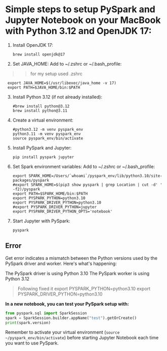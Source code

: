 # Simple steps to setup PySpark and Jupyter Notebook on your MacBook with Python 3.12 and OpenJDK 17:

1. Install OpenJDK 17:
   ```shell
   brew install openjdk@17
   ```
2. Set JAVA_HOME:
   Add to ~/.zshrc or ~/.bash_profile:
  >> for my setup used .zshrc
   
  ```shell
   export JAVA_HOME=$(/usr/libexec/java_home -v 17)
   export PATH=$JAVA_HOME/bin:$PATH
   ```
3. Install Python 3.12 (if not already installed):

   ```shell
   #brew install python@3.12
   brew install python@3.11
   ```
4. Create a virtual environment:

   ```shell
   #python3.12 -m venv pyspark_env
   python3.11 -m venv pyspark_env
   source pyspark_env/bin/activate
   ```
5. Install PySpark and Jupyter:

   ```shell
   pip install pyspark jupyter
   ```
6. Set Spark environment variables:
   Add to ~/.zshrc or ~/.bash_profile:

   ```shell
   export SPARK_HOME=/Users/`whoami`/pyspark_env/lib/python3.10/site-packages/pyspark
   #export SPARK_HOME=$(pip3 show pyspark | grep Location | cut -d' ' -f2)/pyspark
   export PATH=$SPARK_HOME/bin:$PATH
   export PYSPARK_PYTHON=python3.10
   export PYSPARK_DRIVER_PYTHON=python3.10
   #export PYSPARK_DRIVER_PYTHON=jupyter
   export PYSPARK_DRIVER_PYTHON_OPTS='notebook'
   ```
7. Start Jupyter with PySpark:

   ```shell
   pyspark
   ```
## Error
Get error indicates a mismatch between the Python versions used by the PySpark driver and worker. Here's what's happening:

The PySpark driver is using Python 3.10
The PySpark worker is using Python 3.12
> Following fixed it
>  export PYSPARK_PYTHON=python3.10
   export PYSPARK_DRIVER_PYTHON=python3.10

**In a new notebook, you can test your PySpark setup with:**
```python
from pyspark.sql import SparkSession
spark = SparkSession.builder.appName("test").getOrCreate()
print(spark.version)
```

Remember to activate your virtual environment (`source ~/pyspark_env/bin/activate`) before starting Jupyter Notebook
each time you want to use PySpark.
